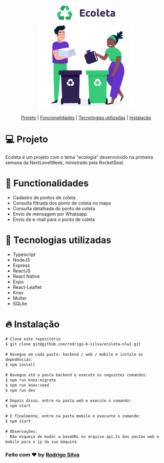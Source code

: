 <p align="center">
  <img src="https://github.com/rodrigo-b-silva/ecoleta-nlw1/blob/master/.github/ecoleta_logo.png">
</p>
<p align="center">
  <img src="https://github.com/rodrigo-b-silva/ecoleta-nlw1/blob/master/.github/home.png" width="300">
</p>

<p align="center">
 <a href="#projeto">Projeto</a> |
 <a href="#funcionalidades">Funcionalidades</a> | 
 <a href="#tecnologias">Tecnologias utilizadas</a> | 
 <a href="#instalacao">Instalação</a>
</p>

# <a name="projeto">:computer: Projeto<a>
Ecoleta é um projeto com o tema "ecologia" desenvolvido na primeira semana da NextLevelWeek, ministrado pela RocketSeat.

# <a name="funcionalidades">:rocket: Functionalidades<a>
* Cadastro de pontos de coleta
* Consulta filtrada dos ponto de coleta no mapa
* Consulta detalhada do ponto de coleta
* Envio de mensagem por Whatsapp
* Envio de e-mail para o ponto de coleta



# <a name="tecnologias">:hammer: Tecnologias utilizadas<a>
* Typescript
* NodeJS
* Express
* ReactJS
* React Native
* Expo
* React-Leaflet
* Knex
* Multer
* SQLite

# <a name="instalacao">:fire: Instalação<a>
```
# Clone este repositório
$ git clone git@github.com/rodrigo-b-silva/ecoleta-nlw1.git

# Navegue em cada pasta: backend / web / mobile e instale as depedências:
$ npm install

# Navegue até a pasta backend e execute os seguintes comandos:
$ npm run knex:migrate
$ npm run knex:seed
$ npm run dev

# Depois disso, entre na pasta web e execute o comando:
$ npm start

# E finalmente, entre na pasta mobile e execunte o comando:
$ npm start

# Observações:
- Não esqueça de mudar a baseURL no arquivo api.ts das pastas web e mobile para o ip da sua máquina
```


### Feito com :heart: by [Rodrigo Silva](https://www.linkedin.com/in/rodrigobarbosa1993)
